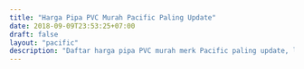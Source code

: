 ```yaml
---
title: "Harga Pipa PVC Murah Pacific Paling Update"
date: 2018-09-09T23:53:25+07:00
draft: false
layout: "pacific"
description: "Daftar harga pipa PVC murah merk Pacific paling update, langsung dari distributor pipa PVC Jakarta. Beli pipa PVC dari supplier terpercaya di depoharga."
---
```


